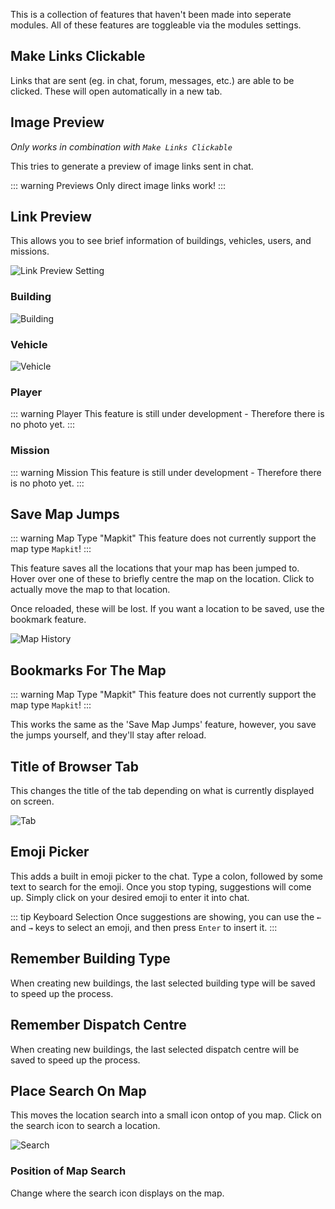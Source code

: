 This is a collection of features that haven't been made into seperate modules. All of these features are toggleable via the modules settings.

## Make Links Clickable

Links that are sent (eg. in chat, forum, messages, etc.) are able to be clicked. These will open automatically in a new tab.

## Image Preview

*Only works in combination with `Make Links Clickable`*

This tries to generate a preview of image links sent in chat.

::: warning Previews
Only direct image links work!
:::

## Link Preview

This allows you to see brief information of buildings, vehicles, users, and missions.

![Link Preview Setting](./linkPreview.png)

### Building

![Building](./building.png)

### Vehicle

![Vehicle](./vehicle.png)

### Player

::: warning Player
This feature is still under development - Therefore there is no photo yet.
:::

### Mission

::: warning Mission
This feature is still under development - Therefore there is no photo yet.
:::

## Save Map Jumps

::: warning Map Type "Mapkit"
This feature does not currently support the map type `Mapkit`!
:::

This feature saves all the locations that your map has been jumped to. Hover over one of these to briefly centre the map on the location. Click to actually move the map to that location.

Once reloaded, these will be lost. If you want a location to be saved, use the bookmark feature.

![Map History](./history.png)

## Bookmarks For The Map

::: warning Map Type "Mapkit"
This feature does not currently support the map type `Mapkit`!
:::

This works the same as the 'Save Map Jumps' feature, however, you save the jumps yourself, and they'll stay after reload.

## Title of Browser Tab

This changes the title of the tab depending on what is currently displayed on screen.

![Tab](./tab.png)

## Emoji Picker

This adds a built in emoji picker to the chat. Type a colon, followed by some text to search for the emoji. Once you stop typing, suggestions will come up. Simply click on your desired emoji to enter it into chat.

::: tip Keyboard Selection
Once suggestions are showing, you can use the `←` and `→` keys to select an emoji, and then press `Enter` to insert it.
:::

## Remember Building Type

When creating new buildings, the last selected building type will be saved to speed up the process.

## Remember Dispatch Centre

When creating new buildings, the last selected dispatch centre will be saved to speed up the process.

## Place Search On Map

This moves the location search into a small icon ontop of you map. Click on the search icon to search a location.

![Search](./search.png)

### Position of Map Search

Change where the search icon displays on the map.
